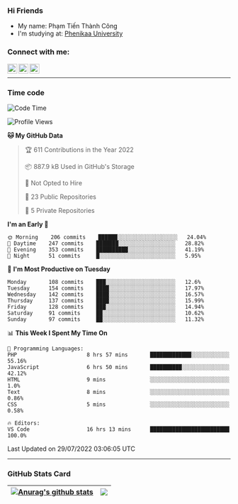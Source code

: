 ### Hi Friends

- My name: Phạm Tiến Thành Công
- I'm studying at: [Phenikaa University]


### Connect with me:
[<img align="left" alt="PhamTienThanhCong | Facebook" width="22px" src="https://upload.wikimedia.org/wikipedia/commons/thumb/1/16/Facebook-icon-1.png/640px-Facebook-icon-1.png" />][facebook]
[<img align="left" alt="PhamTienThanhCong | Zalo" width="22px" src="https://www.anphatpc.com.vn/template/anphat_2020v2/images/icon-zalo.jpg" />][zalo]
[<img align="left" alt="PhamTienThanhCong | LinkedIn" width="22px" src="https://cdn3.iconfinder.com/data/icons/inficons/512/linkedin.png" />][linkedin]

<br />

---

### Time code

<!--START_SECTION:waka-->
![Code Time](http://img.shields.io/badge/Code%20Time-491%20hrs%2016%20mins-blue)

![Profile Views](http://img.shields.io/badge/Profile%20Views-5-blue)

**🐱 My GitHub Data** 

> 🏆 611 Contributions in the Year 2022
 > 
> 📦 887.9 kB Used in GitHub's Storage 
 > 
> 🚫 Not Opted to Hire
 > 
> 📜 23 Public Repositories 
 > 
> 🔑 5 Private Repositories  
 > 
**I'm an Early 🐤** 

```text
🌞 Morning    206 commits    ██████░░░░░░░░░░░░░░░░░░░   24.04% 
🌆 Daytime    247 commits    ███████░░░░░░░░░░░░░░░░░░   28.82% 
🌃 Evening    353 commits    ██████████░░░░░░░░░░░░░░░   41.19% 
🌙 Night      51 commits     █░░░░░░░░░░░░░░░░░░░░░░░░   5.95%

```
📅 **I'm Most Productive on Tuesday** 

```text
Monday       108 commits    ███░░░░░░░░░░░░░░░░░░░░░░   12.6% 
Tuesday      154 commits    ████░░░░░░░░░░░░░░░░░░░░░   17.97% 
Wednesday    142 commits    ████░░░░░░░░░░░░░░░░░░░░░   16.57% 
Thursday     137 commits    ████░░░░░░░░░░░░░░░░░░░░░   15.99% 
Friday       128 commits    ███░░░░░░░░░░░░░░░░░░░░░░   14.94% 
Saturday     91 commits     ██░░░░░░░░░░░░░░░░░░░░░░░   10.62% 
Sunday       97 commits     ██░░░░░░░░░░░░░░░░░░░░░░░   11.32%

```


📊 **This Week I Spent My Time On** 

```text
💬 Programming Languages: 
PHP                      8 hrs 57 mins       █████████████░░░░░░░░░░░░   55.16% 
JavaScript               6 hrs 50 mins       ██████████░░░░░░░░░░░░░░░   42.12% 
HTML                     9 mins              ░░░░░░░░░░░░░░░░░░░░░░░░░   1.0% 
Text                     8 mins              ░░░░░░░░░░░░░░░░░░░░░░░░░   0.86% 
CSS                      5 mins              ░░░░░░░░░░░░░░░░░░░░░░░░░   0.58%

🔥 Editors: 
VS Code                  16 hrs 13 mins      █████████████████████████   100.0%

```


 Last Updated on 29/07/2022 03:06:05 UTC
<!--END_SECTION:waka-->

---

### GitHub Stats Card

| <a href="https://github.com/phamtienthanhcong"><img align="center" src="https://github-readme-stats.vercel.app/api?username=PhamTienThanhCong&show_icons=true&include_all_commits=true&theme=buefy&hide_border=true&theme=ocean_dark" alt="Anurag's github stats" /></a> | <a href="https://github.com/phamtienthanhcong"><img align="center" src="https://github-readme-stats.vercel.app/api/top-langs/?username=PhamTienThanhCong&layout=compact&theme=buefy&hide_border=true&theme=ocean_dark" /></a> |
| ------------- | ------------- |

[Phenikaa University]: https://phenikaa-uni.edu.vn/vi
[facebook]: https://www.facebook.com/phamtienthanhcong
[linkedin]: https://linkedin.com/in/phamtienthanhcong
[zalo]: https://zalo.me/0396396332
[tiktok]: https://www.tiktok.com/@phamtienthanhcong
[web]: https://github.com/PhamTienThanhCong/web_dev
[min project]: https://github.com/PhamTienThanhCong/Project-Of-Web
[c and cpp]: https://github.com/PhamTienThanhCong/Code_C_and_Cpro
[python]: https://github.com/PhamTienThanhCong/Python_beginer
